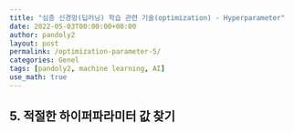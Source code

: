 ```yaml
---
title: "심층 신경망(딥러닝) 학습 관련 기술(optimization) - Hyperparameter"
date: 2022-05-03T00:00:00+00:00
author: pandoly2
layout: post
permalink: /optimization-parameter-5/
categories: Genel
tags: [pandoly2, machine learning, AI]
use_math: true
---
```


## 5. 적절한 하이퍼파라미터 값 찾기
